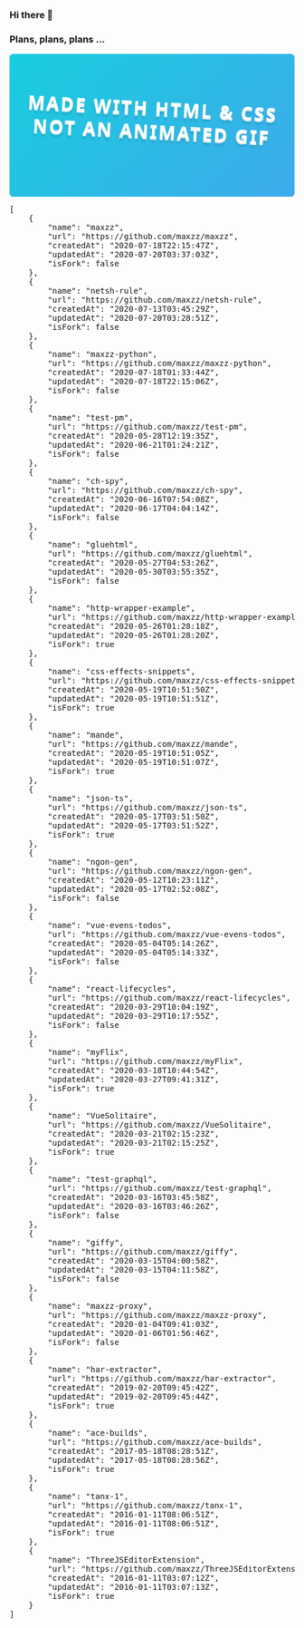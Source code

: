 ![Build README](https://github.com/maxzz/maxzz/workflows/Build%20README/badge.svg)

### Hi there 👋

### Plans, plans, plans ...

<svg xmlns="http://www.w3.org/2000/svg" viewBox="0 0 800 400" width="800" height="400" fill="none">
    <!-- https://github.com/sindresorhus/css-in-readme-like-wat -->
	<foreignObject width="100%" height="100%">
		<div xmlns="http://www.w3.org/1999/xhtml">
			<style>
				@keyframes rotate {
					0% {
						transform: rotate(3deg);
					}
					100% {
						transform: rotate(-3deg);
					}
				}
				@keyframes gradientBackground {
					0% {
						background-position: 0% 50%;
					}
					50% {
						background-position: 100% 50%;
					}
					100% {
						background-position: 0% 50%;
					}
				}
				@keyframes fadeIn {
					0% {
						opacity: 0;
					}
					66% {
						opacity: 0;
					}
					100% {
						opacity: 1;
					}
				}
				.container {
					font-family: system-ui, -apple-system, 'Segoe UI', Roboto, Helvetica, Arial, sans-serif, 'Apple Color Emoji', 'Segoe UI Emoji';
					display: flex;
					flex-direction: column;
					align-items: center;
					justify-content: center;
					margin: 0;
					width: 100%;
					height: 400px;
					background: linear-gradient(-45deg, #fc5c7d, #6a82fb, #05dfd7);
					background-size: 600% 400%;
					animation: gradientBackground 10s ease infinite;
					border-radius: 10px;
					color: white;
					text-align: center;
				}
				h1 {
					font-size: 50px;
					line-height: 1.3;
					letter-spacing: 5px;
					text-transform: uppercase;
					text-shadow:
						0 1px 0 #efefef,
						0 2px 0 #efefef,
						0 3px 0 #efefef,
						0 4px 0 #efefef,
						0 12px 5px rgba(0, 0, 0, 0.1);
					animation: rotate ease-in-out 1s infinite alternate;
				}
				p {
					font-size: 20px;
					text-shadow: 0 1px 0 #efefef;
					animation: 5s ease 0s normal forwards 1 fadeIn;
				}
			</style>
			<div class="container">
				<h1>Made with HTML &amp; CSS<br/>not an animated GIF</h1>
				<p>Click to see the source</p>
			</div>
		</div>
	</foreignObject>
</svg>

<!-- recent_releases starts -->
<pre>
[
    {
        "name": "maxzz",
        "url": "https://github.com/maxzz/maxzz",
        "createdAt": "2020-07-18T22:15:47Z",
        "updatedAt": "2020-07-20T03:37:03Z",
        "isFork": false
    },
    {
        "name": "netsh-rule",
        "url": "https://github.com/maxzz/netsh-rule",
        "createdAt": "2020-07-13T03:45:29Z",
        "updatedAt": "2020-07-20T03:28:51Z",
        "isFork": false
    },
    {
        "name": "maxzz-python",
        "url": "https://github.com/maxzz/maxzz-python",
        "createdAt": "2020-07-18T01:33:44Z",
        "updatedAt": "2020-07-18T22:15:06Z",
        "isFork": false
    },
    {
        "name": "test-pm",
        "url": "https://github.com/maxzz/test-pm",
        "createdAt": "2020-05-28T12:19:35Z",
        "updatedAt": "2020-06-21T01:24:21Z",
        "isFork": false
    },
    {
        "name": "ch-spy",
        "url": "https://github.com/maxzz/ch-spy",
        "createdAt": "2020-06-16T07:54:08Z",
        "updatedAt": "2020-06-17T04:04:14Z",
        "isFork": false
    },
    {
        "name": "gluehtml",
        "url": "https://github.com/maxzz/gluehtml",
        "createdAt": "2020-05-27T04:53:26Z",
        "updatedAt": "2020-05-30T03:55:35Z",
        "isFork": false
    },
    {
        "name": "http-wrapper-example",
        "url": "https://github.com/maxzz/http-wrapper-example",
        "createdAt": "2020-05-26T01:28:18Z",
        "updatedAt": "2020-05-26T01:28:20Z",
        "isFork": true
    },
    {
        "name": "css-effects-snippets",
        "url": "https://github.com/maxzz/css-effects-snippets",
        "createdAt": "2020-05-19T10:51:50Z",
        "updatedAt": "2020-05-19T10:51:51Z",
        "isFork": true
    },
    {
        "name": "mande",
        "url": "https://github.com/maxzz/mande",
        "createdAt": "2020-05-19T10:51:05Z",
        "updatedAt": "2020-05-19T10:51:07Z",
        "isFork": true
    },
    {
        "name": "json-ts",
        "url": "https://github.com/maxzz/json-ts",
        "createdAt": "2020-05-17T03:51:50Z",
        "updatedAt": "2020-05-17T03:51:52Z",
        "isFork": true
    },
    {
        "name": "ngon-gen",
        "url": "https://github.com/maxzz/ngon-gen",
        "createdAt": "2020-05-12T10:23:11Z",
        "updatedAt": "2020-05-17T02:52:08Z",
        "isFork": false
    },
    {
        "name": "vue-evens-todos",
        "url": "https://github.com/maxzz/vue-evens-todos",
        "createdAt": "2020-05-04T05:14:26Z",
        "updatedAt": "2020-05-04T05:14:33Z",
        "isFork": false
    },
    {
        "name": "react-lifecycles",
        "url": "https://github.com/maxzz/react-lifecycles",
        "createdAt": "2020-03-29T10:04:19Z",
        "updatedAt": "2020-03-29T10:17:55Z",
        "isFork": false
    },
    {
        "name": "myFlix",
        "url": "https://github.com/maxzz/myFlix",
        "createdAt": "2020-03-18T10:44:54Z",
        "updatedAt": "2020-03-27T09:41:31Z",
        "isFork": true
    },
    {
        "name": "VueSolitaire",
        "url": "https://github.com/maxzz/VueSolitaire",
        "createdAt": "2020-03-21T02:15:23Z",
        "updatedAt": "2020-03-21T02:15:25Z",
        "isFork": true
    },
    {
        "name": "test-graphql",
        "url": "https://github.com/maxzz/test-graphql",
        "createdAt": "2020-03-16T03:45:58Z",
        "updatedAt": "2020-03-16T03:46:26Z",
        "isFork": false
    },
    {
        "name": "giffy",
        "url": "https://github.com/maxzz/giffy",
        "createdAt": "2020-03-15T04:00:58Z",
        "updatedAt": "2020-03-15T04:11:58Z",
        "isFork": false
    },
    {
        "name": "maxzz-proxy",
        "url": "https://github.com/maxzz/maxzz-proxy",
        "createdAt": "2020-01-04T09:41:03Z",
        "updatedAt": "2020-01-06T01:56:46Z",
        "isFork": false
    },
    {
        "name": "har-extractor",
        "url": "https://github.com/maxzz/har-extractor",
        "createdAt": "2019-02-20T09:45:42Z",
        "updatedAt": "2019-02-20T09:45:44Z",
        "isFork": true
    },
    {
        "name": "ace-builds",
        "url": "https://github.com/maxzz/ace-builds",
        "createdAt": "2017-05-18T08:28:51Z",
        "updatedAt": "2017-05-18T08:28:56Z",
        "isFork": true
    },
    {
        "name": "tanx-1",
        "url": "https://github.com/maxzz/tanx-1",
        "createdAt": "2016-01-11T08:06:51Z",
        "updatedAt": "2016-01-11T08:06:51Z",
        "isFork": true
    },
    {
        "name": "ThreeJSEditorExtension",
        "url": "https://github.com/maxzz/ThreeJSEditorExtension",
        "createdAt": "2016-01-11T03:07:12Z",
        "updatedAt": "2016-01-11T03:07:13Z",
        "isFork": true
    }
]
</pre>

<!-- recent_releases ends -->


<!--
**maxzz/maxzz** is a ✨ _special_ ✨ repository because its `README.md` (this file) appears on your GitHub profile.

Here are some ideas to get you started:

- 🔭 I’m currently working on ...
- 🌱 I’m currently learning ...
- 👯 I’m looking to collaborate on ...
- 🤔 I’m looking for help with ...
- 💬 Ask me about ...
- 📫 How to reach me: ...
- 😄 Pronouns: ...
- ⚡ Fun fact: ...
-->
<!--
https://www.aboutmonica.com/blog/how-to-create-a-github-profile-readme
https://simonwillison.net/2020/Jul/10/self-updating-profile-readme/

<style>
  .test {
    background: red;
  }
</style>

<span class="test">test</span>

<div style="background-color: red;">ccc</div>
-->
<!--
<table><tr>
  <td valign="top" width="1%">
    max
  </td>
  </tr></table>

div

[@maxzz](https://github.com/maxzz) | ![max](https://avatars.githubusercontent.com/maxzz?s=150&v=1)
-|-
-->
![max](https://avatars.githubusercontent.com/maxzz?s=150&v=1)

